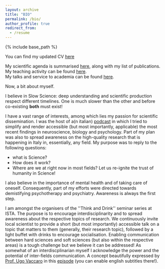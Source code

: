 ```yaml
---
layout: archive
title: "BIO"
permalink: /bio/
author_profile: true
redirect_from:
  - /resume
---
```


{% include base_path %}

You can find my updated CV [here](/files/CV.pdf)

My scientific agenda is summarised [here](/research), along with my list of publications. <br>
My teaching activity can be found [here](/teaching).<br>
My talks and service to academia can be found [here](/services).<br>

Now, a bit about myself.

I believe in Slow Science: deep understanding and scientific production respect different timelines.
One is much slower than the other and before co-existing **both** must exist!

I have a vast range of interests, among which lies my passion for scientific dissemination.
I was the host of a(n italian) [podcast](https://linktr.ee/ArmoniaPodcast) in which I tried to simplify and render accessible 
(but most importantly, applicable) the most recent findings in neuroscience, biology and psychology.
Part of my plan was also to spread awareness on the high-quality research that is happening in Italy
in, essentially, any field. 
My purpose was to reply to the following questions:
- what is Science?  
- How does it work? 
- Where are we at right now in most fields? 
Let us re-ignite the trust of humanity in Science!

I also believe in the importance of mental health and of taking care of oneself. 
Consequently, part of my efforts were directed towards demistifying psychotherapy and psychiatry. 
Awareness is always the first step.

I am amongst the organisers of the ''Think and Drink'' seminar series at ISTA. The purpose is 
to encourage interdisciplinarity and to spread awareness about the respective topics of research.
We continuously invite local scientist to provide a short (but most importantly) accessible talk
on a topic that matters to them (generally, their research topic), followed by a light buffet 
with drinks to encourage socialisation.
Enabling communication between hard sciences and soft sciences (but also within the respective areas)
is a tough challenge but we believe it can be addressed! 
As somewhat of an interdiscplinarian myself I acknowledge the power and the potential of inter-fields
communication. A concept beautifully expressed by [Prof. Ugo Vaccaro](http://intranet.di.unisa.it/~uv/)
in this [episode](https://www.youtube.com/watch?v=t7ritT7pA10&ab_channel=IlPodcastArmonia) (you can 
enable english subtitles there!).




